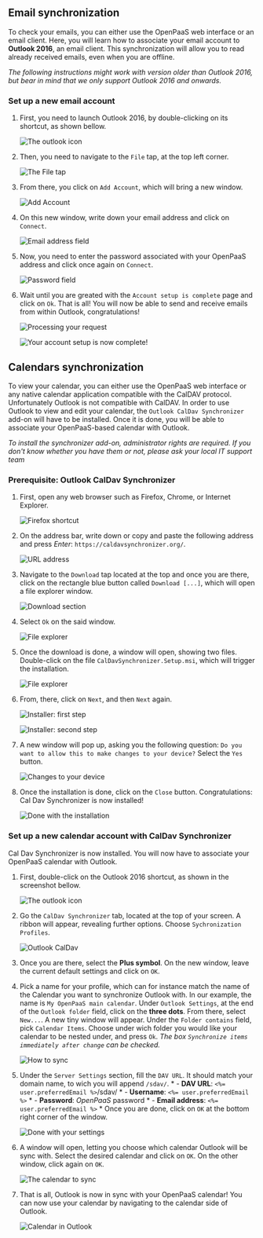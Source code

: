 ## Email synchronization

To check your emails, you can either use the OpenPaaS web interface or an email client. Here, you will learn how to associate your email account to **Outlook 2016**, an email client. This synchronization will allow you to read already received emails, even when you are offline.

*The following instructions might work with version older than Outlook 2016, but bear in mind that we only support Outlook 2016 and onwards.*

### Set up a new email account

1. First, you need to launch Outlook 2016, by double-clicking on its shortcut, as shown bellow.

    ![The outlook icon](/account/images/en/windows_home_outlook.png)

2. Then, you need to navigate to the `File` tap, at the top left corner.

    ![The *File* tap](/account/images/en/windows_setup_outlook_account_0.png)

3. From there, you click on `Add Account`, which will bring a new window.

    ![Add Account](/account/images/en/windows_setup_outlook_account_1.png)

4. On this new window, write down your email address and click on `Connect`.

    ![Email address field](/account/images/en/windows_setup_outlook_account_2.png)

5. Now, you need to enter the password associated with your OpenPaaS address and click once again on `Connect`.

    ![Password field](/account/images/en/windows_setup_outlook_account_3.png)

6. Wait until you are greated with the `Account setup is complete` page and click on `Ok`. That is all! You will now be able to send and receive emails from within Outlook, congratulations!

    ![Processing your request](/account/images/en/windows_setup_outlook_account_4.png)

    ![Your account setup is now complete!](/account/images/en/windows_setup_outlook_account_5.png)

## Calendars synchronization

To view your calendar, you can either use the OpenPaaS web interface or any native calendar application compatible with the CalDAV protocol. Unfortunately Outlook is not compatible with CalDAV. In order to use Outlook to view and edit your calendar, the `Outlook CalDav Synchronizer` add-on will have to be installed. Once it is done, you will be able to associate your OpenPaaS-based calendar with Outlook.

*To install the synchronizer add-on, administrator rights are required. If you don't know whether you have them or not, please ask your local IT support team*

### Prerequisite: Outlook CalDav Synchronizer

1. First, open any web browser such as Firefox, Chrome, or Internet Explorer.

    ![Firefox shortcut](/account/images/en/windows_firefox_shortcut.png)

2. On the address bar, write down or copy and paste the following address and press *Enter*: `https://caldavsynchronizer.org/`.

    ![URL address](/account/images/en/windows_install_caldavsynchronizer_2.png)

3. Navigate to the `Download` tap located at the top and once you are there, click on the rectangle blue button called `Download [...]`, which will open a file explorer window.

    ![Download section](/account/images/en/windows_install_caldavsynchronizer_3.png)

4. Select `Ok` on the said window.

    ![File explorer](/account/images/en/windows_install_caldavsynchronizer_4.png)

5. Once the download is done, a window will open, showing two files. Double-click on the file `CalDavSynchronizer.Setup.msi`, which will trigger the installation.

    ![File explorer](/account/images/en/windows_install_caldavsynchronizer_5.png)

5. From, there, click on `Next`, and then `Next` again.

    ![Installer: first step](/account/images/en/windows_install_caldavsynchronizer_6.png)

    ![Installer: second step](/account/images/en/windows_install_caldavsynchronizer_7.png)

7. A new window will pop up, asking you the following question: `Do you want to allow this to make changes to your device?` Select the `Yes` button.

    ![Changes to your device](/account/images/en/windows_install_caldavsynchronizer_8.png)

8. Once the installation is done, click on the `Close` button. Congratulations: Cal Dav Synchronizer is now installed!

    ![Done with the installation](/account/images/en/windows_install_caldavsynchronizer_9.png)

### Set up a new calendar account with CalDav Synchronizer

Cal Dav Synchronizer is now installed. You will now have to associate your OpenPaaS calendar with Outlook.

1. First, double-click on the Outlook 2016 shortcut, as shown in the screenshot bellow.

    ![The outlook icon](/account/images/en/windows_home_outlook.png)

2. Go the `CalDav Synchronizer` tab, located at the top of your screen. A ribbon will appear, revealing further options. Choose `Sychronization Profiles`.

    ![Outlook CalDav](/account/images/en/windows_setup_caldavsynchronizer_1.png)

3. Once you are there, select the **Plus symbol**. On the new window, leave the current default settings and click on `OK`.

4. Pick a name for your profile, which can for instance match the name of the Calendar you want to synchronize Outlook with. In our example, the name is `My OpenPaaS main calendar`. Under `Outlook Settings`, at the end of the `Outlook folder` field, click on the **three dots**. From there, select `New...`. A new tiny window will appear. Under the `Folder contains` field, pick `Calendar Items`. Choose under wich folder you would like your calendar to be nested under, and press `Ok`.
*The box `Synchronize items immediately after change` can be checked.*

    ![How to sync](/account/images/en/windows_setup_caldavsynchronizer_2.png)

5. Under the `Server Settings` section, fill the `DAV URL`. It should match your domain name, to wich you will append `/sdav/`.
        * - **DAV URL**: `<%= user.preferredEmail %>`/sdav/
        * - **Username**: `<%= user.preferredEmail %>`
        * - **Password**: *OpenPaaS* password
        * - **Email address**: `<%= user.preferredEmail %>`
        * Once you are done, click on `OK` at the bottom right corner of the window.

    ![Done with your settings](/account/images/en/windows_setup_caldavsynchronizer_3.png)

6. A window will open, letting you choose which calendar Outlook will be sync with. Select the desired calendar and click on `OK`. On the other window, click again on `OK`.

    ![The calendar to sync](/account/images/en/windows_setup_caldavsynchronizer_4.png)

7. That is all, Outlook is now in sync with your OpenPaaS calendar! You can now use your calendar by navigating to the calendar side of Outlook.

    ![Calendar in Outlook](/account/images/en/windows_setup_caldavsynchronizer_5.png)

